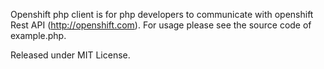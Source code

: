 Openshift php client is for php developers to communicate with openshift Rest API (http://openshift.com). For usage please see the source code of example.php.

Released under MIT License. 
